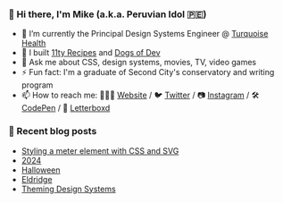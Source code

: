### 👋 Hi there, I'm Mike (a.k.a. Peruvian Idol 🇵🇪)

- 🔭 I’m currently the Principal Design Systems Engineer @ [Turquoise Health](https://turquoise.health/)
- 🔨 I built [11ty Recipes](https://11ty.recipes) and [Dogs of Dev](https://dogsof.dev)
- 💬 Ask me about CSS, design systems, movies, TV, video games
- ⚡ Fun fact: I'm a graduate of Second City's conservatory and writing program
- 📫 How to reach me: 👨🏻‍💻 [Website](https://mikeaparicio.com) / 🐦 [Twitter](https://twitter.com/peruvianidol) / 📷 [Instagram](https://instagram.com/peruvianidol) / 🛠 [CodePen](https://codepen.io/peruvianidol) / 🍿 [Letterboxd](https://letterboxd.com/peruvianidol)

### 🚨 Recent blog posts
<!-- BLOG-POST-LIST:START -->
- [Styling a meter element with CSS and SVG](https://mikeaparicio.com/posts/2025-01-23-styling-a-meter-element-with-css-and-svg/)
- [2024](https://mikeaparicio.com/posts/2025-01-05-2024/)
- [Halloween](https://mikeaparicio.com/posts/2024-10-31-halloween/)
- [Eldridge](https://mikeaparicio.com/posts/2024-05-07-eldridge/)
- [Theming Design Systems](https://mikeaparicio.com/posts/2024-04-03-theming-design-systems/)
<!-- BLOG-POST-LIST:END -->
